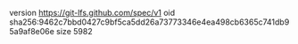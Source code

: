 version https://git-lfs.github.com/spec/v1
oid sha256:9462c7bbd0427c9bf5ca5dd26a73773346e4ea498cb6365c741db95a9af8e06e
size 5982

